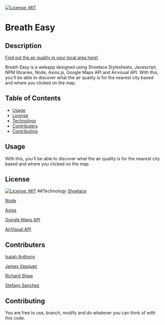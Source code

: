[![License: MIT](https://img.shields.io/badge/License-MIT-yellow.svg)](https://opensource.org/licenses/MIT)
# Breath Easy
## Description
[Find out the air quality in your local area here!](https://richardmshaw.github.io/Breath-Easy/)

Breath Easy is a webapp designed using Shoelace Stylesheets, Javascript, NPM libraries, Node, Axios.js, Google Maps API and Airvisual API.
With this, you'll be able to discover what the air quality is for the nearest city based and where you clicked on the map.

## Table of Contents
* [Usage](#usage)
* [License](#license)
* [Technology](#technology)
* [Contributers](#contributers)
* [Contributing](#contributing)

## Usage
With this, you'll be able to discover what the air quality is for the nearest city based and where you clicked on the map.
## License
[![License: MIT](https://img.shields.io/badge/License-MIT-yellow.svg)](https://opensource.org/licenses/MIT)
##Technology
[Shoelace](https://shoelace.style/)

[Node](https://nodejs.org)

[Axios](https://www.npmjs.com/package/axios)

[Google Maps API](https://developers.google.com/maps/documentation/javascript/overview)

[AirVisual API](https://www.iqair.com/us/)
## Contributers
[Isaiah Anthony](https://github.com/isaiahant)

[James Vasquez](https://github.com/JVSakura)

[Richard Shaw](https://github.com/RichardMShaw)

[Stefany Sanchez](https://github.com/stefanysanz)
## Contributing
You are free to use, branch, modify and do whatever you can think of with this code.
